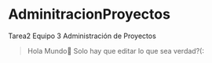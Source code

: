 # AdminitracionProyectos
Tarea2 Equipo 3 Administración de Proyectos


>Hola Mundo🤖
>Solo hay que editar lo que sea verdad?(:
